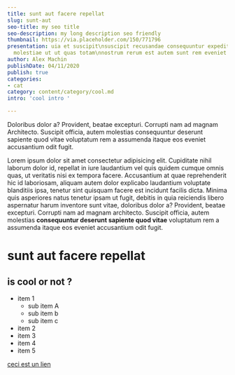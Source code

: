 ```yaml
---
title: sunt aut facere repellat
slug: sunt-aut
seo-title: my seo title
seo-description: my long description seo friendly
thumbnail: https://via.placeholder.com/150/771796
presentation: uia et suscipit\nsuscipit recusandae consequuntur expedita et cum\nreprehenderit
  molestiae ut ut quas totam\nnostrum rerum est autem sunt rem eveniet architecto
author: Alex Machin
publishDate: 04/11/2020
publish: true
categories:
- cat
category: content/category/cool.md
intro: 'cool intro '

---
```

Doloribus dolor a? Provident, beatae excepturi. Corrupti nam ad magnam  
Architecto. Suscipit officia, autem molestias consequuntur deserunt sapiente quod vitae voluptatum rem a assumenda
itaque eos eveniet accusantium odit fugit.

Lorem ipsum dolor sit amet consectetur adipisicing elit. Cupiditate nihil laborum dolor id, repellat in iure laudantium
vel quis quidem cumque omnis quas, ut veritatis nisi ex tempora facere. Accusantium at quae reprehenderit hic id
laboriosam, aliquam autem dolor explicabo laudantium voluptate blanditiis ipsa, tenetur sint quisquam facere est
incidunt facilis dicta. Minima quis asperiores natus tenetur ipsam ut fugit, debitis in quia reiciendis libero
aspernatur harum inventore sunt vitae, doloribus dolor a? Provident, beatae excepturi. Corrupti nam ad magnam
architecto. Suscipit officia, autem molestias **consequuntur deserunt sapiente quod vitae** voluptatum rem a assumenda
itaque eos eveniet accusantium odit fugit.

# sunt aut facere repellat

## is cool or not ?

* item 1
  * sub item A
  * sub item b
  * sub item c
* item 2
* item 3
* item 4
* item 5

[ceci est un lien](https://content.nuxtjs.org/displaying)